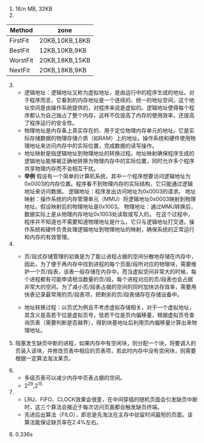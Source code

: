1. 16/n MB, 32KB
2. 
|Method|zone|
|--|--|
|FirstFit|20KB,10KB,18KB|
|BestFit|12KB,10KB,9KB|
|WorstFit|20KB,18KB,15KB|
|NextFit|20KB,18KB,9KB|
3.  - 逻辑地址：逻辑地址又称为虚拟地址，是由运行中的程序生成的地址。对于程序而言，它看到的内存地址是一个连续的、统一的地址空间，这个地址空间是由操作系统提供的，对程序来说是虚拟的。逻辑地址使得每个程序都认为自己独占了整个内存，这样不仅提高了内存的使用效率，还提高了程序运行的安全性。
    - 物理地址是内存条上真实存在的、用于定位物理内存单元的地址。它是实际存储数据的物理存储介质（如RAM）上的地址。操作系统和硬件使用物理地址来访问内存中的实际位置，完成数据的读写操作。
    - 地址映射是指逻辑地址到物理地址的转换过程。地址映射确保程序生成的逻辑地址能够被正确地转换为物理内存中的实际位置，同时允许多个程序共享物理内存而不会相互干扰。
    - **举例** 假设有一个简单的计算机系统，其中一个程序想要访问逻辑地址为0x0003的内存位置。程序看不到物理内存的实际结构，它只能通过逻辑地址来访问数据。
逻辑地址：程序发出访问地址为0x0003的请求。
地址映射：操作系统的内存管理单元（MMU）将逻辑地址0x0003映射到物理地址，假设映射后的物理地址是0x1003。
物理地址：通过MMU转换后，数据实际上是从物理内存地址0x1003处读取或写入的。
在这个过程中，程序并不知道也不需要知道物理地址是什么，它只与逻辑地址打交道。操作系统和硬件负责处理逻辑地址到物理地址的映射，确保系统的正常运行和内存的有效管理。
4. - 页/段式存储管理的初衷是为了能让进程占据的空间分散地存储在内存中，因此，为了便于再内存中找到进程的每个页面/段所对应的物理块，需要维护一个页/段表，该表一般存储在内存中。而当虚拟空间非常大的时候，每个进程都有可能申请相当数量的页/段，每个进程对应的页/段表也会占据非常大的空间。为了减小页/段表占据的空间的同时加快访存效率，需要用快表记录最常用的页/段表项，把剩余的页/段表储存在存储设备中。

   - 地址转换过程：以页式为例且不考虑虚拟存储相关，对于一个虚拟地址，其含义是高若干位是虚拟页号，低若干位是页内偏移量，根据虚拟页号查询页表（需要判断是否越界），得到块基地址后利用页内偏移量计算出来物理地址。
5. 阻塞发生缺页中断的进程，如果内存中有空闲块，则分配一个块，将要调入的页装入该块，并修改页表中相应的页表项，若此时内存中没有空闲块，则需要根据一定算法淘汰某页。
6. - 多级页表可以减少内存中页表占据的空间。
   - $2^{29}$,$2^{15}$

7. - LRU、FIFO、CLOCK效果会很差，在中间穿插的随机页面会引发缺页中断时，这三个算法会接近于每次访问页面都会触发缺页终端。
   - 先进后出算法（FILO），即总是先淘汰在主存中驻留时间最短的页面。该算法能保证缺页率在2.4%左右。
8. 0.336s